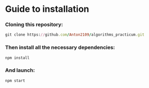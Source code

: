 # Guide to installation
### Cloning this repository:
```ruby
git clone https://github.com/Anton2109/algorithms_practicum.git
```

### Then install all the necessary dependencies:
```ruby
npm install
```

### And launch:
```ruby
npm start
```